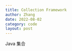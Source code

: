 ```yaml
---
title: Collection Framework
author: Zhang
date: 2022-08-02
category: code
layout: post
---
```


Java 集合
